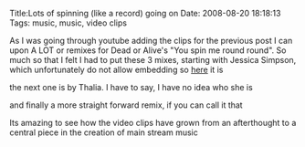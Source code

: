Title:Lots of spinning (like a record) going on
Date: 2008-08-20 18:18:13
Tags: music, music, video clips

As I was going through youtube adding the clips for the previous post I can
upon A LOT or remixes for Dead or Alive's "You spin me round round". So much
so that I felt I had to put these 3 mixes, starting with Jessica Simpson,
which unfortunately do not allow embedding so
[here](http://www.youtube.com/watch?v=pe2aqYkIbXM&feature=related) it is

the next one is by Thalia. I have to say, I have no idea who she is

and finally a more straight forward remix, if you can call it that

Its amazing to see how the video clips have grown from an afterthought to a
central piece in the creation of main stream music

